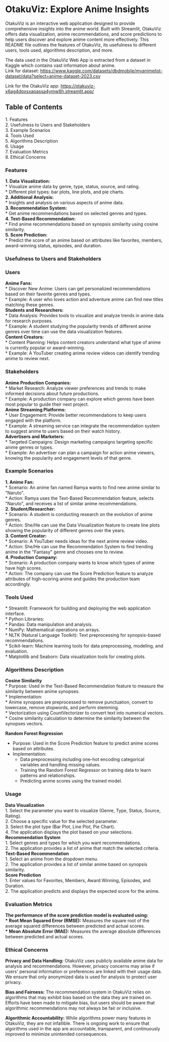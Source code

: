 # OtakuViz: Explore Anime Insights

OtakuViz is an interactive web application designed to provide comprehensive insights into the anime world. Built with Streamlit, OtakuViz offers data visualization, anime recommendations, and score predictions to help users discover and explore anime content more effectively. This README file outlines the features of OtakuViz, its usefulness to different users, tools used, algorithms description, and more.

The data used in the OtakuViz Web App is extracted from a dataset in Kaggle which contains vast information about anime.<br />
Link for dataset: https://www.kaggle.com/datasets/dbdmobile/myanimelist-dataset/data?select=anime-dataset-2023.csv

Link for the OtakuViz app: https://otakuviz-x6ag4dpxsxapassa4ymw8h.streamlit.app/

<h2>Table of Contents</h2> 
1. Features <br />
2. Usefulness to Users and Stakeholders <br />
3. Example Scenarios <br />
4. Tools Used <br />
5. Algorithms Description <br />
6. Usage <br />
7. Evaluation Metrics <br />
8. Ethical Concerns

<h3>Features</h3> 
<b>1. Data Visualization:</b> <br />
    * Visualize anime data by genre, type, status, source, and rating. <br />
    * Different plot types: bar plots, line plots, and pie charts. <br />
<b>2. Additional Analysis:</b> <br />
    * Insights and analysis on various aspects of anime data. <br />
<b>3. Recommendation System:</b> <br />
    * Get anime recommendations based on selected genres and types. <br />
<b>4. Text-Based Recommendation:</b> <br />
    * Find anime recommendations based on synopsis similarity using cosine similarity. <br />
<b>5. Score Prediction:</b> <br />
    * Predict the score of an anime based on attributes like favorites, members, award-winning status, episodes, and duration. <br />
    
<h3>Usefulness to Users and Stakeholders</h3>

<h3>Users</h3>
<b>Anime Fans:</b> <br />
* Discover New Anime: Users can get personalized recommendations based on their favorite genres and types.<br />
    * Example: A user who loves action and adventure anime can find new titles matching these genres.<br />
<b>Students and Researchers:</b><br />
* Data Analysis: Provides tools to visualize and analyze trends in anime data for research purposes.<br />
    * Example: A student studying the popularity trends of different anime genres over time can use the data visualization features.<br />
<b>Content Creators:</b><br />
* Content Planning: Helps content creators understand what type of anime is currently popular or award-winning.<br />
    * Example: A YouTuber creating anime review videos can identify trending anime to review next.<br />
    
<h3>Stakeholders</h3>
<b>Anime Production Companies:</b> <br />
* Market Research: Analyze viewer preferences and trends to make informed decisions about future productions. <br />
    * Example: A production company can explore which genres have been most popular to guide their next project. <br />
<b>Anime Streaming Platforms:</b><br />
* User Engagement: Provide better recommendations to keep users engaged with the platform.<br />
    * Example: A streaming service can integrate the recommendation system to suggest anime to users based on their watch history.<br />
<b>Advertisers and Marketers:</b><br />
* Targeted Campaigns: Design marketing campaigns targeting specific anime genres or types.<br />
    * Example: An advertiser can plan a campaign for action anime viewers, knowing the popularity and engagement levels of that genre.<br />
    
<h3>Example Scenarios</h3>
<b>1. Anime Fan:</b> <br />
    * Scenario: An anime fan named Ramya wants to find new anime similar to "Naruto". <br />
    * Action: Ramya uses the Text-Based Recommendation feature, selects "Naruto", and receives a list of similar anime recommendations. <br />
<b>2. Student/Researcher:</b> <br />
    * Scenario: A student is conducting research on the evolution of anime genres. <br />
    * Action: She/He can use the Data Visualization feature to create line plots showing the popularity of different genres over the years. <br />
<b>3. Content Creator:</b> <br />
    * Scenario: A YouTuber needs ideas for the next anime review video. <br />
    * Action: She/He can use the Recommendation System to find trending anime in the "Fantasy" genre and chooses one to review. <br />
<b>4. Production Company:</b> <br />
    * Scenario: A production company wants to know which types of anime have high scores. <br />
    * Action: The company can use the Score Prediction feature to analyze attributes of high-scoring anime and guides the production team accordingly. <br />
    
<h3>Tools Used</h3>
* Streamlit: Framework for building and deploying the web application interface.<br />
* Python Libraries:<br />
    * Pandas: Data manipulation and analysis.<br />
    * NumPy: Mathematical operations on arrays.<br />
    * NLTK (Natural Language Toolkit): Text preprocessing for synopsis-based recommendations.<br />
    * Scikit-learn: Machine learning tools for data preprocessing, modeling, and evaluation.<br />
    * Matplotlib and Seaborn: Data visualization tools for creating plots.<br />
    
<h3>Algorithms Description</h3>
<b>Cosine Similarity</b> <br />
* Purpose: Used in the Text-Based Recommendation feature to measure the similarity between anime synopses.<br />
* Implementation: <br />
    * Anime synopses are preprocessed to remove punctuation, convert to lowercase, remove stopwords, and perform stemming.<br />
    * Vectorization using CountVectorizer to convert text into numerical vectors.<br />
    * Cosine similarity calculation to determine the similarity between the synopses vectors.<br />
    
<b>Random Forest Regression</b><br />
* Purpose: Used in the Score Prediction feature to predict anime scores based on attributes.<br />
* Implementation:<br />
    * Data preprocessing including one-hot encoding categorical variables and handling missing values.<br />
    * Training the Random Forest Regressor on training data to learn patterns and relationships.<br />
    * Predicting anime scores using the trained model.<br />
    
<h3>Usage</h3>
<b>Data Visualization</b> <br />
1. Select the parameter you want to visualize (Genre, Type, Status, Source, Rating). <br />
2. Choose a specific value for the selected parameter. <br />
3. Select the plot type (Bar Plot, Line Plot, Pie Chart). <br />
4. The application displays the plot based on your selections. <br />
<b>Recommendation System</b> <br />
1. Select genres and types for which you want recommendations. <br />
2. The application provides a list of anime that match the selected criteria. <br />
<b>Text-Based Recommendation</b><br />
1. Select an anime from the dropdown menu.<br />
2. The application provides a list of similar anime based on synopsis similarity.<br />
<b>Score Prediction</b> <br />
1. Enter values for Favorites, Members, Award Winning, Episodes, and Duration. <br />
2. The application predicts and displays the expected score for the anime. <br />

<h3>Evaluation Metrics</h3>
<b>The performance of the score prediction model is evaluated using:</b> <br />
<b>* Root Mean Squared Error (RMSE):</b> Measures the square root of the average squared differences between predicted and actual scores. <br />
<b>* Mean Absolute Error (MAE):</b> Measures the average absolute differences between predicted and actual scores. <br />

<h3>Ethical Concerns</h3>
<b>Privacy and Data Handling:</b> OtakuViz uses publicly available anime data for analysis and recommendations. However, privacy concerns may arise if users' personal information or preferences are linked with their usage data. We ensure that only anonymized data is used for analysis to protect user privacy. <br />


<b>Bias and Fairness:</b> The recommendation system in OtakuViz relies on algorithms that may exhibit bias based on the data they are trained on. Efforts have been made to mitigate bias, but users should be aware that algorithmic recommendations may not always be fair or inclusive. <br />

<b>Algorithmic Accountability:</b> While algorithms power many features in OtakuViz, they are not infallible. There is ongoing work to ensure that algorithms used in the app are accountable, transparent, and continuously improved to minimize unintended consequences.
